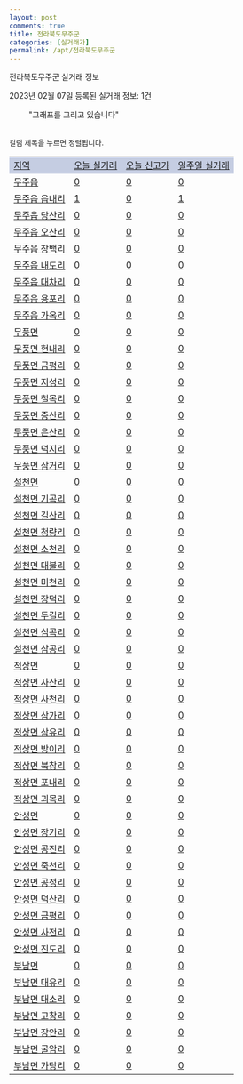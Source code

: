 ```yaml
---
layout: post
comments: true
title: 전라북도무주군
categories: [실거래가]
permalink: /apt/전라북도무주군
---
```


전라북도무주군 실거래 정보

2023년 02월 07일 등록된 실거래 정보: 1건

<!--<script async src="https://pagead2.googlesyndication.com/pagead/js/adsbygoogle.js?client=ca-pub-3485438051770037"
 crossorigin="anonymous"></script>-->

<script type="text/javascript">
  google.charts.load('current', {'packages':['corechart']});
  google.charts.setOnLoadCallback(drawChart);

  function drawChart() {
    var data = google.visualization.arrayToDataTable([['거래일', '매매', '전월세', '전매'], ['21-01', 1, 0, 0], ['21-02', 14, 5, 0], ['21-03', 1, 0, 0], ['21-04', 1, 0, 0], ['21-05', 1, 0, 0], ['21-06', 0, 1, 0], ['21-07', 1, 0, 0], ['21-08', 3, 1, 0], ['21-09', 2, 1, 0], ['21-10', 1, 0, 0], ['21-11', 2, 0, 0], ['21-12', 1, 0, 0], ['22-01', 5, 0, 0], ['22-02', 9, 2, 0], ['22-03', 4, 5, 0], ['22-04', 4, 2, 0], ['22-05', 8, 2, 0], ['22-06', 6, 1, 0], ['22-07', 33, 13, 0], ['22-08', 12, 21, 0], ['22-09', 6, 18, 0], ['22-10', 2, 1, 0], ['22-11', 1, 3, 0], ['22-12', 1, 2, 0], ['23-01', 3, 0, 0]]);

    var options = {
      title: '최근 1년간 유형별 거래량 추이',
      legend: { position: 'bottom' }
    };

    setTimeout(function() {
        var chart = new google.visualization.LineChart(document.getElementById('columnchart_material'));
        chart.draw(data, (options));
        document.getElementById('loading').style.display = 'none';
        var dayLabel = (new Date()).getDay();
        if (dayLabel < 2) {
            sorttable.innerSortFunction.apply(document.getElementById('week'), []);
            sorttable.innerSortFunction.apply(document.getElementById('week'), []);        
        }
        else {
            sorttable.innerSortFunction.apply(document.getElementById('today'), []);
            sorttable.innerSortFunction.apply(document.getElementById('today'), []);
        }
    }, 200);

  }
</script>

<div id="loading" style="z-index:20; display: block; margin-left: 35px">"그래프를 그리고 있습니다"</div>
<div id="columnchart_material" style="width: 95%; margin-left: -35px; display: block"></div>
<!--<div style="width: 95%; margin-left: -35px; display: block">
      <script async src="https://pagead2.googlesyndication.com/pagead/js/adsbygoogle.js?client=ca-pub-3485438051770037"
          crossorigin="anonymous"></script>
      <ins class="adsbygoogle"
          style="display:block"
          data-ad-format="fluid"
          data-ad-layout-key="-fb+5w+4e-db+86"
          data-ad-client="ca-pub-3485438051770037"
          data-ad-slot="1827090281"></ins>
      <script>
          (adsbygoogle = window.adsbygoogle || []).push({});
      </script>
</div>-->
<br>

<font size='small' style='font-size: small;'>컬럼 제목을 누르면 정렬됩니다.</font>
<table class="sortable">
  <tr style='background-color: rgba(114, 132, 186,0.4);'>
    <td id="region"><a href="#">지역</a></td>
    <td id="today"><a href="#">오늘 실거래</a></td>
    <td id="today_new"><a href="#">오늘 신고가</a></td>
    <td id="week"><a href="#">일주일 실거래</a></td>
  </tr>

  
  <tr class="item">
    <td><a href="전라북도무주군무주읍">무주읍</a></td>
    <td><a href="전라북도무주군무주읍">0</a></td>
    <td><a href="전라북도무주군무주읍">0</a></td>
    <td><a href="전라북도무주군무주읍">0</a></td>
  </tr>
    

  <tr class="item">
    <td><a href="전라북도무주군무주읍읍내리">무주읍 읍내리</a></td>
    <td><a href="전라북도무주군무주읍읍내리">1</a></td>
    <td><a href="전라북도무주군무주읍읍내리">0</a></td>
    <td><a href="전라북도무주군무주읍읍내리">1</a></td>
  </tr>
    

  <tr class="item">
    <td><a href="전라북도무주군무주읍당산리">무주읍 당산리</a></td>
    <td><a href="전라북도무주군무주읍당산리">0</a></td>
    <td><a href="전라북도무주군무주읍당산리">0</a></td>
    <td><a href="전라북도무주군무주읍당산리">0</a></td>
  </tr>
    

  <tr class="item">
    <td><a href="전라북도무주군무주읍오산리">무주읍 오산리</a></td>
    <td><a href="전라북도무주군무주읍오산리">0</a></td>
    <td><a href="전라북도무주군무주읍오산리">0</a></td>
    <td><a href="전라북도무주군무주읍오산리">0</a></td>
  </tr>
    

  <tr class="item">
    <td><a href="전라북도무주군무주읍장백리">무주읍 장백리</a></td>
    <td><a href="전라북도무주군무주읍장백리">0</a></td>
    <td><a href="전라북도무주군무주읍장백리">0</a></td>
    <td><a href="전라북도무주군무주읍장백리">0</a></td>
  </tr>
    

  <tr class="item">
    <td><a href="전라북도무주군무주읍내도리">무주읍 내도리</a></td>
    <td><a href="전라북도무주군무주읍내도리">0</a></td>
    <td><a href="전라북도무주군무주읍내도리">0</a></td>
    <td><a href="전라북도무주군무주읍내도리">0</a></td>
  </tr>
    

  <tr class="item">
    <td><a href="전라북도무주군무주읍대차리">무주읍 대차리</a></td>
    <td><a href="전라북도무주군무주읍대차리">0</a></td>
    <td><a href="전라북도무주군무주읍대차리">0</a></td>
    <td><a href="전라북도무주군무주읍대차리">0</a></td>
  </tr>
    

  <tr class="item">
    <td><a href="전라북도무주군무주읍용포리">무주읍 용포리</a></td>
    <td><a href="전라북도무주군무주읍용포리">0</a></td>
    <td><a href="전라북도무주군무주읍용포리">0</a></td>
    <td><a href="전라북도무주군무주읍용포리">0</a></td>
  </tr>
    

  <tr class="item">
    <td><a href="전라북도무주군무주읍가옥리">무주읍 가옥리</a></td>
    <td><a href="전라북도무주군무주읍가옥리">0</a></td>
    <td><a href="전라북도무주군무주읍가옥리">0</a></td>
    <td><a href="전라북도무주군무주읍가옥리">0</a></td>
  </tr>
    

  <tr class="item">
    <td><a href="전라북도무주군무풍면">무풍면</a></td>
    <td><a href="전라북도무주군무풍면">0</a></td>
    <td><a href="전라북도무주군무풍면">0</a></td>
    <td><a href="전라북도무주군무풍면">0</a></td>
  </tr>
    

  <tr class="item">
    <td><a href="전라북도무주군무풍면현내리">무풍면 현내리</a></td>
    <td><a href="전라북도무주군무풍면현내리">0</a></td>
    <td><a href="전라북도무주군무풍면현내리">0</a></td>
    <td><a href="전라북도무주군무풍면현내리">0</a></td>
  </tr>
    

  <tr class="item">
    <td><a href="전라북도무주군무풍면금평리">무풍면 금평리</a></td>
    <td><a href="전라북도무주군무풍면금평리">0</a></td>
    <td><a href="전라북도무주군무풍면금평리">0</a></td>
    <td><a href="전라북도무주군무풍면금평리">0</a></td>
  </tr>
    

  <tr class="item">
    <td><a href="전라북도무주군무풍면지성리">무풍면 지성리</a></td>
    <td><a href="전라북도무주군무풍면지성리">0</a></td>
    <td><a href="전라북도무주군무풍면지성리">0</a></td>
    <td><a href="전라북도무주군무풍면지성리">0</a></td>
  </tr>
    

  <tr class="item">
    <td><a href="전라북도무주군무풍면철목리">무풍면 철목리</a></td>
    <td><a href="전라북도무주군무풍면철목리">0</a></td>
    <td><a href="전라북도무주군무풍면철목리">0</a></td>
    <td><a href="전라북도무주군무풍면철목리">0</a></td>
  </tr>
    

  <tr class="item">
    <td><a href="전라북도무주군무풍면증산리">무풍면 증산리</a></td>
    <td><a href="전라북도무주군무풍면증산리">0</a></td>
    <td><a href="전라북도무주군무풍면증산리">0</a></td>
    <td><a href="전라북도무주군무풍면증산리">0</a></td>
  </tr>
    

  <tr class="item">
    <td><a href="전라북도무주군무풍면은산리">무풍면 은산리</a></td>
    <td><a href="전라북도무주군무풍면은산리">0</a></td>
    <td><a href="전라북도무주군무풍면은산리">0</a></td>
    <td><a href="전라북도무주군무풍면은산리">0</a></td>
  </tr>
    

  <tr class="item">
    <td><a href="전라북도무주군무풍면덕지리">무풍면 덕지리</a></td>
    <td><a href="전라북도무주군무풍면덕지리">0</a></td>
    <td><a href="전라북도무주군무풍면덕지리">0</a></td>
    <td><a href="전라북도무주군무풍면덕지리">0</a></td>
  </tr>
    

  <tr class="item">
    <td><a href="전라북도무주군무풍면삼거리">무풍면 삼거리</a></td>
    <td><a href="전라북도무주군무풍면삼거리">0</a></td>
    <td><a href="전라북도무주군무풍면삼거리">0</a></td>
    <td><a href="전라북도무주군무풍면삼거리">0</a></td>
  </tr>
    

  <tr class="item">
    <td><a href="전라북도무주군설천면">설천면</a></td>
    <td><a href="전라북도무주군설천면">0</a></td>
    <td><a href="전라북도무주군설천면">0</a></td>
    <td><a href="전라북도무주군설천면">0</a></td>
  </tr>
    

  <tr class="item">
    <td><a href="전라북도무주군설천면기곡리">설천면 기곡리</a></td>
    <td><a href="전라북도무주군설천면기곡리">0</a></td>
    <td><a href="전라북도무주군설천면기곡리">0</a></td>
    <td><a href="전라북도무주군설천면기곡리">0</a></td>
  </tr>
    

  <tr class="item">
    <td><a href="전라북도무주군설천면길산리">설천면 길산리</a></td>
    <td><a href="전라북도무주군설천면길산리">0</a></td>
    <td><a href="전라북도무주군설천면길산리">0</a></td>
    <td><a href="전라북도무주군설천면길산리">0</a></td>
  </tr>
    

  <tr class="item">
    <td><a href="전라북도무주군설천면청량리">설천면 청량리</a></td>
    <td><a href="전라북도무주군설천면청량리">0</a></td>
    <td><a href="전라북도무주군설천면청량리">0</a></td>
    <td><a href="전라북도무주군설천면청량리">0</a></td>
  </tr>
    

  <tr class="item">
    <td><a href="전라북도무주군설천면소천리">설천면 소천리</a></td>
    <td><a href="전라북도무주군설천면소천리">0</a></td>
    <td><a href="전라북도무주군설천면소천리">0</a></td>
    <td><a href="전라북도무주군설천면소천리">0</a></td>
  </tr>
    

  <tr class="item">
    <td><a href="전라북도무주군설천면대불리">설천면 대불리</a></td>
    <td><a href="전라북도무주군설천면대불리">0</a></td>
    <td><a href="전라북도무주군설천면대불리">0</a></td>
    <td><a href="전라북도무주군설천면대불리">0</a></td>
  </tr>
    

  <tr class="item">
    <td><a href="전라북도무주군설천면미천리">설천면 미천리</a></td>
    <td><a href="전라북도무주군설천면미천리">0</a></td>
    <td><a href="전라북도무주군설천면미천리">0</a></td>
    <td><a href="전라북도무주군설천면미천리">0</a></td>
  </tr>
    

  <tr class="item">
    <td><a href="전라북도무주군설천면장덕리">설천면 장덕리</a></td>
    <td><a href="전라북도무주군설천면장덕리">0</a></td>
    <td><a href="전라북도무주군설천면장덕리">0</a></td>
    <td><a href="전라북도무주군설천면장덕리">0</a></td>
  </tr>
    

  <tr class="item">
    <td><a href="전라북도무주군설천면두길리">설천면 두길리</a></td>
    <td><a href="전라북도무주군설천면두길리">0</a></td>
    <td><a href="전라북도무주군설천면두길리">0</a></td>
    <td><a href="전라북도무주군설천면두길리">0</a></td>
  </tr>
    

  <tr class="item">
    <td><a href="전라북도무주군설천면심곡리">설천면 심곡리</a></td>
    <td><a href="전라북도무주군설천면심곡리">0</a></td>
    <td><a href="전라북도무주군설천면심곡리">0</a></td>
    <td><a href="전라북도무주군설천면심곡리">0</a></td>
  </tr>
    

  <tr class="item">
    <td><a href="전라북도무주군설천면삼공리">설천면 삼공리</a></td>
    <td><a href="전라북도무주군설천면삼공리">0</a></td>
    <td><a href="전라북도무주군설천면삼공리">0</a></td>
    <td><a href="전라북도무주군설천면삼공리">0</a></td>
  </tr>
    

  <tr class="item">
    <td><a href="전라북도무주군적상면">적상면</a></td>
    <td><a href="전라북도무주군적상면">0</a></td>
    <td><a href="전라북도무주군적상면">0</a></td>
    <td><a href="전라북도무주군적상면">0</a></td>
  </tr>
    

  <tr class="item">
    <td><a href="전라북도무주군적상면사산리">적상면 사산리</a></td>
    <td><a href="전라북도무주군적상면사산리">0</a></td>
    <td><a href="전라북도무주군적상면사산리">0</a></td>
    <td><a href="전라북도무주군적상면사산리">0</a></td>
  </tr>
    

  <tr class="item">
    <td><a href="전라북도무주군적상면사천리">적상면 사천리</a></td>
    <td><a href="전라북도무주군적상면사천리">0</a></td>
    <td><a href="전라북도무주군적상면사천리">0</a></td>
    <td><a href="전라북도무주군적상면사천리">0</a></td>
  </tr>
    

  <tr class="item">
    <td><a href="전라북도무주군적상면삼가리">적상면 삼가리</a></td>
    <td><a href="전라북도무주군적상면삼가리">0</a></td>
    <td><a href="전라북도무주군적상면삼가리">0</a></td>
    <td><a href="전라북도무주군적상면삼가리">0</a></td>
  </tr>
    

  <tr class="item">
    <td><a href="전라북도무주군적상면삼유리">적상면 삼유리</a></td>
    <td><a href="전라북도무주군적상면삼유리">0</a></td>
    <td><a href="전라북도무주군적상면삼유리">0</a></td>
    <td><a href="전라북도무주군적상면삼유리">0</a></td>
  </tr>
    

  <tr class="item">
    <td><a href="전라북도무주군적상면방이리">적상면 방이리</a></td>
    <td><a href="전라북도무주군적상면방이리">0</a></td>
    <td><a href="전라북도무주군적상면방이리">0</a></td>
    <td><a href="전라북도무주군적상면방이리">0</a></td>
  </tr>
    

  <tr class="item">
    <td><a href="전라북도무주군적상면북창리">적상면 북창리</a></td>
    <td><a href="전라북도무주군적상면북창리">0</a></td>
    <td><a href="전라북도무주군적상면북창리">0</a></td>
    <td><a href="전라북도무주군적상면북창리">0</a></td>
  </tr>
    

  <tr class="item">
    <td><a href="전라북도무주군적상면포내리">적상면 포내리</a></td>
    <td><a href="전라북도무주군적상면포내리">0</a></td>
    <td><a href="전라북도무주군적상면포내리">0</a></td>
    <td><a href="전라북도무주군적상면포내리">0</a></td>
  </tr>
    

  <tr class="item">
    <td><a href="전라북도무주군적상면괴목리">적상면 괴목리</a></td>
    <td><a href="전라북도무주군적상면괴목리">0</a></td>
    <td><a href="전라북도무주군적상면괴목리">0</a></td>
    <td><a href="전라북도무주군적상면괴목리">0</a></td>
  </tr>
    

  <tr class="item">
    <td><a href="전라북도무주군안성면">안성면</a></td>
    <td><a href="전라북도무주군안성면">0</a></td>
    <td><a href="전라북도무주군안성면">0</a></td>
    <td><a href="전라북도무주군안성면">0</a></td>
  </tr>
    

  <tr class="item">
    <td><a href="전라북도무주군안성면장기리">안성면 장기리</a></td>
    <td><a href="전라북도무주군안성면장기리">0</a></td>
    <td><a href="전라북도무주군안성면장기리">0</a></td>
    <td><a href="전라북도무주군안성면장기리">0</a></td>
  </tr>
    

  <tr class="item">
    <td><a href="전라북도무주군안성면공진리">안성면 공진리</a></td>
    <td><a href="전라북도무주군안성면공진리">0</a></td>
    <td><a href="전라북도무주군안성면공진리">0</a></td>
    <td><a href="전라북도무주군안성면공진리">0</a></td>
  </tr>
    

  <tr class="item">
    <td><a href="전라북도무주군안성면죽천리">안성면 죽천리</a></td>
    <td><a href="전라북도무주군안성면죽천리">0</a></td>
    <td><a href="전라북도무주군안성면죽천리">0</a></td>
    <td><a href="전라북도무주군안성면죽천리">0</a></td>
  </tr>
    

  <tr class="item">
    <td><a href="전라북도무주군안성면공정리">안성면 공정리</a></td>
    <td><a href="전라북도무주군안성면공정리">0</a></td>
    <td><a href="전라북도무주군안성면공정리">0</a></td>
    <td><a href="전라북도무주군안성면공정리">0</a></td>
  </tr>
    

  <tr class="item">
    <td><a href="전라북도무주군안성면덕산리">안성면 덕산리</a></td>
    <td><a href="전라북도무주군안성면덕산리">0</a></td>
    <td><a href="전라북도무주군안성면덕산리">0</a></td>
    <td><a href="전라북도무주군안성면덕산리">0</a></td>
  </tr>
    

  <tr class="item">
    <td><a href="전라북도무주군안성면금평리">안성면 금평리</a></td>
    <td><a href="전라북도무주군안성면금평리">0</a></td>
    <td><a href="전라북도무주군안성면금평리">0</a></td>
    <td><a href="전라북도무주군안성면금평리">0</a></td>
  </tr>
    

  <tr class="item">
    <td><a href="전라북도무주군안성면사전리">안성면 사전리</a></td>
    <td><a href="전라북도무주군안성면사전리">0</a></td>
    <td><a href="전라북도무주군안성면사전리">0</a></td>
    <td><a href="전라북도무주군안성면사전리">0</a></td>
  </tr>
    

  <tr class="item">
    <td><a href="전라북도무주군안성면진도리">안성면 진도리</a></td>
    <td><a href="전라북도무주군안성면진도리">0</a></td>
    <td><a href="전라북도무주군안성면진도리">0</a></td>
    <td><a href="전라북도무주군안성면진도리">0</a></td>
  </tr>
    

  <tr class="item">
    <td><a href="전라북도무주군부남면">부남면</a></td>
    <td><a href="전라북도무주군부남면">0</a></td>
    <td><a href="전라북도무주군부남면">0</a></td>
    <td><a href="전라북도무주군부남면">0</a></td>
  </tr>
    

  <tr class="item">
    <td><a href="전라북도무주군부남면대유리">부남면 대유리</a></td>
    <td><a href="전라북도무주군부남면대유리">0</a></td>
    <td><a href="전라북도무주군부남면대유리">0</a></td>
    <td><a href="전라북도무주군부남면대유리">0</a></td>
  </tr>
    

  <tr class="item">
    <td><a href="전라북도무주군부남면대소리">부남면 대소리</a></td>
    <td><a href="전라북도무주군부남면대소리">0</a></td>
    <td><a href="전라북도무주군부남면대소리">0</a></td>
    <td><a href="전라북도무주군부남면대소리">0</a></td>
  </tr>
    

  <tr class="item">
    <td><a href="전라북도무주군부남면고창리">부남면 고창리</a></td>
    <td><a href="전라북도무주군부남면고창리">0</a></td>
    <td><a href="전라북도무주군부남면고창리">0</a></td>
    <td><a href="전라북도무주군부남면고창리">0</a></td>
  </tr>
    

  <tr class="item">
    <td><a href="전라북도무주군부남면장안리">부남면 장안리</a></td>
    <td><a href="전라북도무주군부남면장안리">0</a></td>
    <td><a href="전라북도무주군부남면장안리">0</a></td>
    <td><a href="전라북도무주군부남면장안리">0</a></td>
  </tr>
    

  <tr class="item">
    <td><a href="전라북도무주군부남면굴암리">부남면 굴암리</a></td>
    <td><a href="전라북도무주군부남면굴암리">0</a></td>
    <td><a href="전라북도무주군부남면굴암리">0</a></td>
    <td><a href="전라북도무주군부남면굴암리">0</a></td>
  </tr>
    

  <tr class="item">
    <td><a href="전라북도무주군부남면가당리">부남면 가당리</a></td>
    <td><a href="전라북도무주군부남면가당리">0</a></td>
    <td><a href="전라북도무주군부남면가당리">0</a></td>
    <td><a href="전라북도무주군부남면가당리">0</a></td>
  </tr>
    


</table>


    